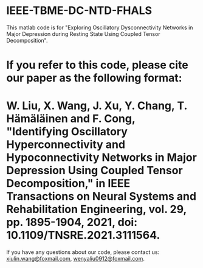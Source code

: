 # IEEE-TBME-DC-NTD-FHALS

This matlab code is for "Exploring Oscillatory Dysconnectivity Networks in Major Depression during Resting State Using Coupled Tensor Decomposition".

# If you refer to this code, please cite our paper as the following format:

# W. Liu, X. Wang, J. Xu, Y. Chang, T. Hämäläinen and F. Cong, "Identifying Oscillatory Hyperconnectivity and Hypoconnectivity Networks in Major Depression Using Coupled Tensor Decomposition," in IEEE Transactions on Neural Systems and Rehabilitation Engineering, vol. 29, pp. 1895-1904, 2021, doi: 10.1109/TNSRE.2021.3111564.

If you have any questions about our code, please contact us: xiulin.wang@foxmail.com, wenyaliu0912@foxmail.com.
